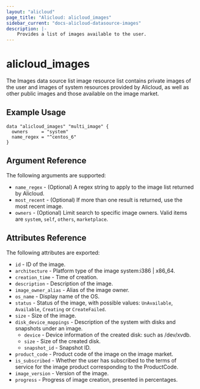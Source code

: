 ```yaml
---
layout: "alicloud"
page_title: "Alicloud: alicloud_images"
sidebar_current: "docs-alicloud-datasource-images"
description: |-
    Provides a list of images available to the user.
---
```


# alicloud_images

The Images data source list image resource list contains private images of the user and images of system resources provided by Alicloud, as well as other public images and those available on the image market.

## Example Usage

```hcl
data "alicloud_images" "multi_image" {
  owners     = "system"
  name_regex = "^centos_6"
}
```

## Argument Reference

The following arguments are supported:

* `name_regex` - (Optional) A regex string to apply to the image list returned by Alicloud.
* `most_recent` - (Optional) If more than one result is returned, use the most recent image.
* `owners` - (Optional) Limit search to specific image owners. Valid items are `system`, `self`, `others`, `marketplace`.

## Attributes Reference

The following attributes are exported:

* `id` - ID of the image.
* `architecture` - Platform type of the image system:i386 | x86_64.
* `creation_time` - Time of creation.
* `description` - Description of the image.
* `image_owner_alias` - Alias of the image owner.
* `os_name` - Display name of the OS.
* `status` - Status of the image, with possible values: `UnAvailable`, `Available`, `Creating` or `CreateFailed`.
* `size` - Size of the image.
* `disk_device_mappings` - Description of the system with disks and snapshots under an image.
  * `device` - Device information of the created disk: such as /dev/xvdb.
  * `size` - Size of the created disk.
  * `snapshot_id` - Snapshot ID.
* `product_code` - Product code of the image on the image market.
* `is_subscribed` - Whether the user has subscribed to the terms of service for the image product corresponding to the ProductCode.
* `image_version` - Version of the image.
* `progress` - Progress of image creation, presented in percentages.
